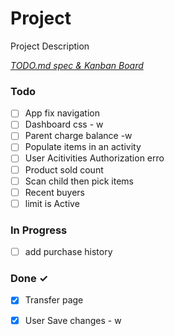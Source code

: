 # Project

Project Description

<em>[TODO.md spec & Kanban Board](https://bit.ly/3fCwKfM)</em>

### Todo

- [ ] App fix navigation  
- [ ] Dashboard css - w  
- [ ] Parent charge balance -w  
- [ ] Populate items in an activity  
- [ ] User Acitivities Authorization erro  
- [ ] Product sold count  
- [ ] Scan child then pick items  
- [ ] Recent buyers  
- [ ] limit is Active  

### In Progress

- [ ] add purchase history  

### Done ✓

- [x] Transfer page  
- [x] User Save changes - w  

